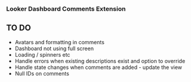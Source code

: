 ### Looker Dashboard Comments Extension

## TO DO
* Avatars and formatting in comments
* Dashboard not using full screen
* Loading / spinners etc
* Handle errors when existing descriptions exist and option to override
* Handle state changes when comments are added - update the view
* Null IDs on comments